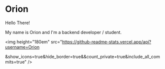 # Orion


Hello There!


My name is Orion and I'm a backend developer / student.


<img height="180em" src="https://github-readme-stats.vercel.app/api?username=Orion
                     
&show_icons=true&hide_border=true&&count_private=true&include_all_commits=true" />
